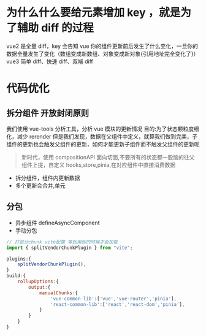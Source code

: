 # 为什么什么要给元素增加 key ，就是为了辅助 diff 的过程

vue2 是全量 diff，key 会告知 vue 你的组件更新前后发生了什么变化，一旦你的数据全量发生了变化（数组变成新数组、对象变成新对象{引用地址完全变化了}）
vue3 简单 diff、快速 diff、双端 diff

# 代码优化

## 拆分组件 开放封闭原则

我们使用 vue-tools 分析工具，分析 vue 模块的更新情况
目的:为了状态颗粒度细化，减少 rerender
但是我们发现，数据在父组件中定义，就算我们做到完美，子组件的更新也会触发父组件的更新，如何才能更新子组件而不触发父组件的更新呢

> 新时代，使用 compositionAPI 面向切面,不要所有的状态都一股脑的往父组件上提，自定义 hooks,store,pinia,在对应组件中直接消费数据
> 


- 拆分组件，组件内更新数据
- 多个更新会合并,单元

## 分包

- 异步组件 defineAsyncComponent
- 手动分包 

```js
// 打包分chunk vite配置 等到用到的时候才会加载
import { splitVendorChunkPlugin } from "vite";

plugins:{
    splitVendorChunkPlugin(),
}
build:{
    rollupOptions:{
        output:{
            manualChunks:{
                'vue-common-lib':['vue','vue-router','pinia'],
                'react-common-lib':['react','react-dom','pinia'],
            }
        }
    }
}
```

